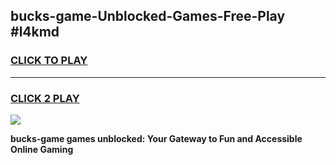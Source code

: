 
## bucks-game-Unblocked-Games-Free-Play #l4kmd
<h3>
<a href="https://us.freeplayer.one?title=bucks-game&ref=9M">CLICK TO PLAY</a></h3>
<hr>

<h3>
<a href="https://us.freeplayer.one?title=bucks-game&ref=9M">CLICK 2 PLAY</a>
  
</h3>

<a href="https://us.freeplayer.one?title=bucks-game&ref=9M"><img src="https://clearcache.store/games.png"></a>


**bucks-game games unblocked: Your Gateway to Fun and Accessible Online Gaming**
